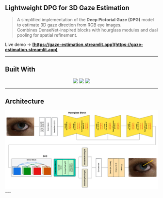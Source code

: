 ## Lightweight DPG for 3D Gaze Estimation

> A simplified implementation of the **Deep Pictorial Gaze (DPG)** model to estimate 3D gaze direction from RGB eye images.  
Combines DenseNet-inspired blocks with hourglass modules and dual pooling for spatial refinement.  

Live demo → **[https://gaze-estimation.streamlit.app](https://gaze-estimation.streamlit.app)**

---

## Built With

<div align="center">
  <img src="https://skillicons.dev/icons?i=tensorflow,opencv" height="50" />
  <img src="https://streamlit.io/images/brand/streamlit-logo-secondary-colormark-darktext.png" height="40" />
  <img src="https://github.com/user-attachments/assets/d1fd3db5-dee3-4fdf-9bc1-1413f444c8f7" height="50" />

</div>

---

## Architecture

<img src="Gaze_model.png">
---
